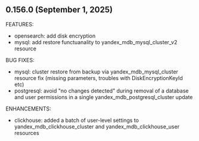 ## 0.156.0 (September 1, 2025)

FEATURES:
* opensearch: add disk encryption
* mysql: add restore functuanality to yandex_mdb_mysql_cluster_v2 resource

BUG FIXES:
* mysql: cluster restore from backup via yandex_mdb_mysql_cluster resource fix (missing parameters, troubles with DiskEncryptionKeyId etc)
* postgresql: avoid "no changes detected" during removal of a database and user permissions in a single yandex_mdb_postgresql_cluster update

ENHANCEMENTS:
* clickhouse: added a batch of user-level settings to yandex_mdb_clickhouse_cluster and yandex_mdb_clickhouse_user resources



